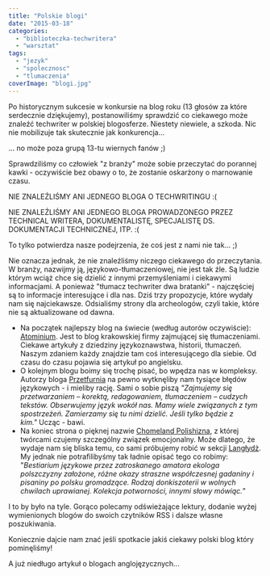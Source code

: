 ```yaml
---
title: "Polskie blogi"
date: "2015-03-18"
categories: 
  - "biblioteczka-techwritera"
  - "warsztat"
tags: 
  - "jezyk"
  - "spolecznosc"
  - "tlumaczenia"
coverImage: "blogi.jpg"
---
```


Po historycznym sukcesie w konkursie na blog roku (13 głosów za które serdecznie dziękujemy), postanowiliśmy sprawdzić co ciekawego może znaleźć techwriter w polskiej blogosferze. Niestety niewiele, a szkoda. Nic nie mobilizuje tak skutecznie jak konkurencja...

... no może poza grupą 13-tu wiernych fanów ;)

Sprawdziliśmy co człowiek "z branży" może sobie przeczytać do porannej kawki - oczywiście bez obawy o to, że zostanie oskarżony o marnowanie czasu.

NIE ZNALEŹLIŚMY ANI JEDNEGO BLOGA O TECHWRITINGU :(

NIE ZNALEŹLIŚMY ANI JEDNEGO BLOGA PROWADZONEGO PRZEZ TECHNICAL WRITERA, DOKUMENTALISTĘ, SPECJALISTĘ DS. DOKUMENTACJI TECHNICZNEJ, ITP. :(

To tylko potwierdza nasze podejrzenia, że coś jest z nami nie tak... ;)

Nie oznacza jednak, że nie znaleźliśmy niczego ciekawego do przeczytania. W branży, nazwijmy ją, językowo-tłumaczeniowej, nie jest tak źle. Są ludzie którym wciąż chce się dzielić z innymi przemyśleniami i ciekawymi informacjami. A ponieważ "tłumacz techwriter dwa bratanki" - najczęściej są to informacje interesujące i dla nas. Dziś trzy propozycje, które wydały nam się najciekawsze. Odsialiśmy strony dla archeologów, czyli takie, które nie są aktualizowane od dawna.

- Na początek najlepszy blog na świecie (według autorów oczywiście): [Atominium](http://blog.atominium.com/). Jest to blog krakowskiej firmy zajmującej się tłumaczeniami. Ciekawe artykuły z dziedziny językoznawstwa, historii, tłumaczeń. Naszym zdaniem każdy znajdzie tam coś interesującego dla siebie. Od czasu do czasu pojawia się artykuł po angielsku.
- O kolejnym blogu boimy się trochę pisać, bo wpędza nas w kompleksy. Autorzy bloga [Przetfurnia](http://pszetfurnia.blogspot.com/) na pewno wytknęliby nam tysiące błędów językowych - i mieliby rację. Sami o sobie piszą _"Zajmujemy się przetwarzaniem – korektą, redagowaniem, tłumaczeniem – cudzych tekstów. Obserwujemy język wokół nas. Mamy wiele związanych z tym spostrzeżeń. Zamierzamy się tu nimi dzielić. Jeśli tylko będzie z kim."_ Ucząc - bawi.
- Na koniec strona o pięknej nazwie [Chomeland Polishizna](http://polishizna.blox.pl/html), z której twórcami czujemy szczególny związek emocjonalny. Może dlatego, że wydaje nam się bliska temu, co sami próbujemy robić w sekcji [Langłydż](http://techwriter.pl/category/langlydz/). My jednak nie potrafilibyśmy tak ładnie opisać tego co robimy: "_Bestiarium językowe przez zatroskanego amatora ekologa polszczyzny założone, różne okazy straszne współczesnej gadaniny i pisaniny po polsku gromadzące. Rodzaj donkiszoterii w wolnych chwilach uprawianej. Kolekcja potworności, innymi słowy mówiąc._"

I to by było na tyle. Gorąco polecamy odświeżające lektury, dodanie wyżej wymienionych blogów do swoich czytników RSS i dalsze własne poszukiwania.

Koniecznie dajcie nam znać jeśli spotkacie jakiś ciekawy polski blog który pominęliśmy!

A już niedługo artykuł o blogach anglojęzycznych...
